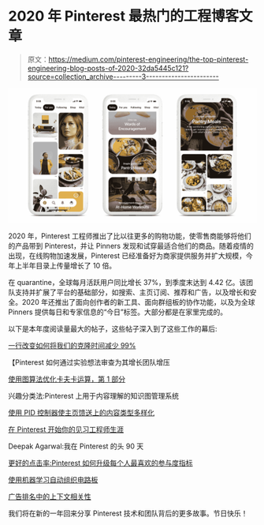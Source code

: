 # 2020 年 Pinterest 最热门的工程博客文章

> 原文：<https://medium.com/pinterest-engineering/the-top-pinterest-engineering-blog-posts-of-2020-32da5445c121?source=collection_archive---------3----------------------->

![](img/d8b852cd455f21a6a7f2aea0a2816c75.png)

2020 年，Pinterest 工程师推出了比以往更多的购物功能，使零售商能够将他们的产品带到 Pinterest，并让 Pinners 发现和试穿最适合他们的商品。随着疫情的出现，在线购物加速发展，Pinterest 已经准备好为商家提供服务并扩大规模，今年上半年目录上传量增长了 10 倍。

在 quarantine，全球每月活跃用户同比增长 37%，到季度末达到 4.42 亿。该团队支持并扩展了平台的基础部分，如搜索、主页订阅、推荐和广告，以及增长和安全。2020 年还推出了面向创作者的新工具、面向群组板的协作功能，以及为全球 Pinners 提供每日和专家信息的“今日”标签。大部分都是在家里完成的。

以下是本年度阅读量最大的帖子，这些帖子深入到了这些工作的幕后:

[一行改变如何将我们的克隆时间减少 99%](/pinterest-engineering/how-a-one-line-change-decreased-our-build-times-by-99-b98453265370)

【Pinterest 如何通过实验想法审查为其增长团队增压

[使用图算法优化卡夫卡运算，第 1 部分](/pinterest-engineering/using-graph-algorithms-to-optimize-kafka-operations-part-1-abbabd606a25)

兴趣分类法:Pinterest 上用于内容理解的知识图管理系统

[使用 PID 控制器使主页馈送上的内容类型多样化](/pinterest-engineering/using-pid-controllers-to-diversify-content-types-on-home-feed-1c7195c89218)

[在 Pinterest 开始你的见习工程师生涯](/pinterest-engineering/launching-your-career-as-an-apprentice-engineer-at-pinterest-478eacba962f)

Deepak Agarwal:我在 Pinterest 的头 90 天

[更好的点击率:Pinterest 如何升级每个人最喜欢的参与度指标](/pinterest-engineering/a-better-clickthrough-rate-how-pinterest-upgraded-everyones-favorite-engagement-metric-27f6fa6cba14)

[使用机器学习自动组织电路板](/pinterest-engineering/using-machine-learning-to-auto-organize-boards-13a12b22bf5)

[广告排名中的上下文相关性](/pinterest-engineering/contextual-relevance-in-ads-ranking-63c2ff215aa2)

我们将在新的一年回来分享 Pinterest 技术和团队背后的更多故事。节日快乐！